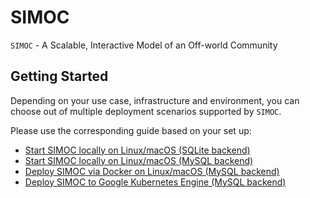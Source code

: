 # SIMOC
`SIMOC` - A Scalable, Interactive Model of an Off-world Community

## Getting Started

Depending on your use case, infrastructure and environment,
you can choose out of multiple deployment scenarios supported by `SIMOC`.

Please use the corresponding guide based on your set up:
- [Start SIMOC locally on Linux/macOS (SQLite backend)](https://github.com/kstaats/simoc/blob/master/local_instructions_sqlite.md)
- [Start SIMOC locally on Linux/macOS (MySQL backend)](https://github.com/kstaats/simoc/blob/master/local_instructions_mysql.md)
- [Deploy SIMOC via Docker on Linux/macOS (MySQL backend)](https://github.com/kstaats/simoc/blob/master/docker_instructions_mysql.md)
- [Deploy SIMOC to Google Kubernetes Engine (MySQL backend)](https://github.com/kstaats/simoc/blob/master/k8s_instructions_mysql.md)

